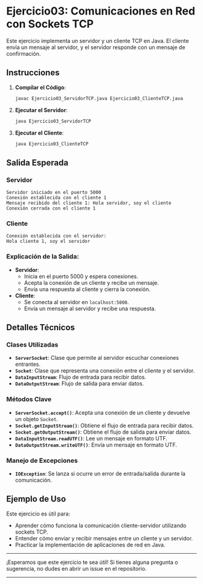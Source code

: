 
# Ejercicio03: Comunicaciones en Red con Sockets TCP

Este ejercicio implementa un servidor y un cliente TCP en Java. El cliente envía un mensaje al servidor, y el servidor responde con un mensaje de confirmación.

## Instrucciones

1. **Compilar el Código**:
   ```bash
   javac Ejercicio03_ServidorTCP.java Ejercicio03_ClienteTCP.java
   ```
2. **Ejecutar el Servidor**:
   ```bash
   java Ejercicio03_ServidorTCP
   ```
3. **Ejecutar el Cliente**:
   ```bash
   java Ejercicio03_ClienteTCP
   ```

## Salida Esperada

### Servidor
```
Servidor iniciado en el puerto 5000
Conexión establecida con el cliente 1
Mensaje recibido del cliente 1: Hola servidor, soy el cliente
Conexión cerrada con el cliente 1
```

### Cliente
```
Conexión establecida con el servidor:
Hola cliente 1, soy el servidor
```

### Explicación de la Salida:
- **Servidor**:
    - Inicia en el puerto 5000 y espera conexiones.
    - Acepta la conexión de un cliente y recibe un mensaje.
    - Envía una respuesta al cliente y cierra la conexión.
- **Cliente**:
    - Se conecta al servidor en `localhost:5000`.
    - Envía un mensaje al servidor y recibe una respuesta.

## Detalles Técnicos

### Clases Utilizadas
- **`ServerSocket`**: Clase que permite al servidor escuchar conexiones entrantes.
- **`Socket`**: Clase que representa una conexión entre el cliente y el servidor.
- **`DataInputStream`**: Flujo de entrada para recibir datos.
- **`DataOutputStream`**: Flujo de salida para enviar datos.

### Métodos Clave
- **`ServerSocket.accept()`**: Acepta una conexión de un cliente y devuelve un objeto `Socket`.
- **`Socket.getInputStream()`**: Obtiene el flujo de entrada para recibir datos.
- **`Socket.getOutputStream()`**: Obtiene el flujo de salida para enviar datos.
- **`DataInputStream.readUTF()`**: Lee un mensaje en formato UTF.
- **`DataOutputStream.writeUTF()`**: Envía un mensaje en formato UTF.

### Manejo de Excepciones
- **`IOException`**: Se lanza si ocurre un error de entrada/salida durante la comunicación.

## Ejemplo de Uso

Este ejercicio es útil para:
- Aprender cómo funciona la comunicación cliente-servidor utilizando sockets TCP.
- Entender cómo enviar y recibir mensajes entre un cliente y un servidor.
- Practicar la implementación de aplicaciones de red en Java.

---

¡Esperamos que este ejercicio te sea útil! Si tienes alguna pregunta o sugerencia, no dudes en abrir un issue en el repositorio.

---
